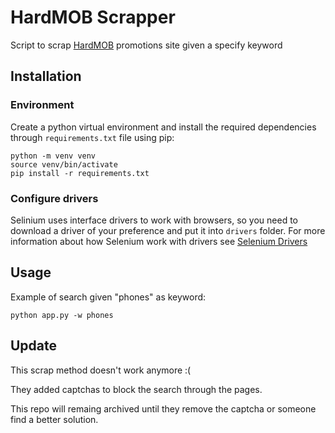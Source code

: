 # HardMOB Scrapper
Script to scrap [HardMOB](https://www.hardmob.com.br/forums/407-Promocoes) promotions site given a specify keyword

## Installation

### Environment
Create a python virtual environment and install the required dependencies through ```requirements.txt``` file using pip:
```
python -m venv venv
source venv/bin/activate
pip install -r requirements.txt
```

### Configure drivers
Selinium uses interface drivers to work with browsers, so you need to download a driver of your preference and put it into ```drivers``` folder.
For more information about how Selenium work with drivers see [Selenium Drivers](https://selenium-python.readthedocs.io/installation.html#drivers)

## Usage
Example of search given "phones" as keyword:
```
python app.py -w phones
```


## Update

This scrap method doesn't work anymore :(

They added captchas to block the search through the pages.

This repo will remaing archived until they remove the captcha or someone find a better solution.
